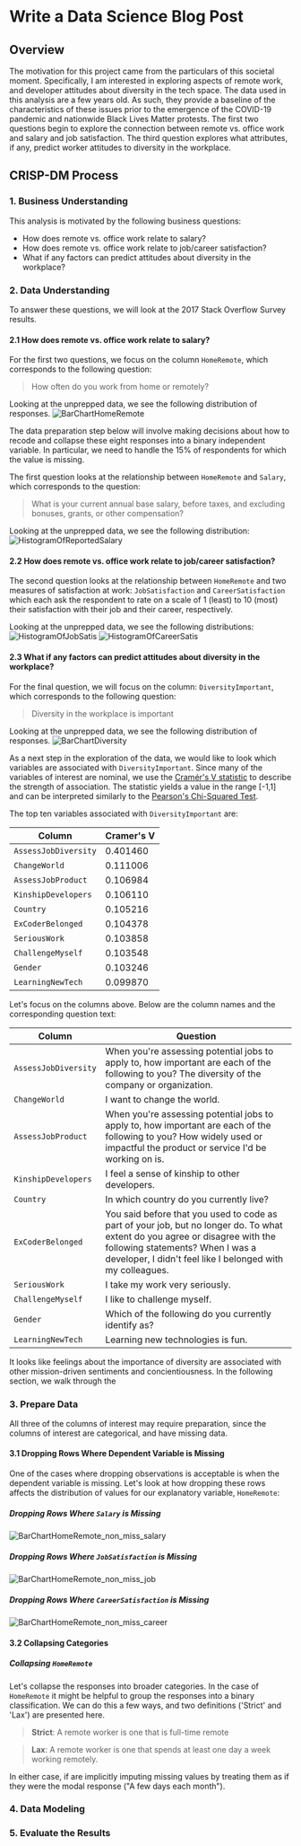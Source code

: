 # Write a Data Science Blog Post

## Overview
The motivation for this project came from the particulars of this societal 
moment. Specifically, I am interested in exploring aspects of remote work, 
and developer attitudes about diversity in the tech space. The data used in 
this analysis are a few years old. As such, they provide a baseline of the 
characteristics of these issues prior to the emergence of the COVID-19 pandemic 
and nationwide Black Lives Matter protests. The first two questions begin to 
explore the connection between remote vs. office work and salary and job 
satisfaction. The third question explores what attributes, if any, predict 
worker attitudes to diversity in the workplace.

## CRISP-DM Process

### 1. Business Understanding

This analysis is motivated by the following business questions:
* How does remote vs. office work relate to salary?
* How does remote vs. office work relate to job/career satisfaction?
* What if any factors can predict attitudes about diversity in the workplace?

### 2. Data Understanding
To answer these questions, we will look at the 2017 Stack Overflow Survey results. 

#### 2.1 How does remote vs. office work relate to salary?
For the first two questions, we focus on the 
column `HomeRemote`, which corresponds to the following question:

> How often do you work from home or remotely?

Looking at the unprepped data, we see the following distribution of responses.
![BarChartHomeRemote](/figures/BarChartHomeRemote.png)

The data preparation step below will involve making decisions about how to recode and 
collapse these eight responses into a binary independent variable. In particular, we
need to handle the 15% of respondents for which the value is missing.

The first question looks at the relationship between `HomeRemote` and 
`Salary`, which corresponds to the question:

> What is your current annual base salary, before taxes, and excluding bonuses, grants, or other compensation?

Looking at the unprepped data, we see the following distribution:
![HistogramOfReportedSalary](/figures/HistogramOfReportedSalary.png)

#### 2.2 How does remote vs. office work relate to job/career satisfaction?
The second question looks at the relationship between `HomeRemote` and two measures of satisfaction at work: `JobSatisfaction` and `CareerSatisfaction` which each ask the respondent to rate on a scale of 1 (least) to 10 (most) their satisfaction with their job and their career, respectively.

Looking at the unprepped data, we see the following distributions:
![HistogramOfJobSatis](/figures/HistogramOfJobSatis.png)
![HistogramOfCareerSatis](/figures/HistogramOfCareerSatis.png)

#### 2.3 What if any factors can predict attitudes about diversity in the workplace?
For the final question, we will focus on the column: `DiversityImportant`, 
which corresponds to the following question:

> Diversity in the workplace is important

Looking at the unprepped data, we see the following distribution of responses.
![BarChartDiversity](/figures/BarChartDiversity.png)

As a next step in the exploration of the data, we would like to look which variables are associated with `DiversityImportant`. Since many of the variables of interest are nominal, we use the [Cramér's V statistic](https://en.wikipedia.org/wiki/Cram%C3%A9r%27s_V) to describe the strength of association. The statistic yields a value in the range [-1,1] and can be interpreted similarly to the [Pearson's Chi-Squared Test](https://en.wikipedia.org/wiki/Pearson%27s_chi-squared_test#Calculating_the_test-statistic).

The top ten variables associated with `DiversityImportant` are:

| Column               | Cramer's V |
| -------------------- | ---------- |
| `AssessJobDiversity` | 0.401460   |
| `ChangeWorld`	       | 0.111006   |
| `AssessJobProduct`   | 0.106984   |
| `KinshipDevelopers`  | 0.106110   |
| `Country`	           | 0.105216   |
| `ExCoderBelonged`	   | 0.104378   |
| `SeriousWork`	       | 0.103858   |
| `ChallengeMyself`	   | 0.103548   |
| `Gender`	           | 0.103246   |
| `LearningNewTech`	   | 0.099870   |

Let's focus on the columns above. Below are the column names and the corresponding question text: 

| Column | Question |
| ------ | ------ |
| `AssessJobDiversity` | When you're assessing potential jobs to apply to, how important are each of the following to you? The diversity of the company or organization. |
| `ChangeWorld` | I want to change the world. |
| `AssessJobProduct` | When you're assessing potential jobs to apply to, how important are each of the following to you? How widely used or impactful the product or service I'd be working on is. |
| `KinshipDevelopers` | I feel a sense of kinship to other developers. |
| `Country` | In which country do you currently live? |
| `ExCoderBelonged` | You said before that you used to code as part of your job, but no longer do. To what extent do you agree or disagree with the following statements? When I was a developer, I didn't feel like I belonged with my colleagues. |
| `SeriousWork` | I take my work very seriously. |
| `ChallengeMyself` | I like to challenge myself. |
| `Gender` | Which of the following do you currently identify as? |
| `LearningNewTech` | Learning new technologies is fun. |

It looks like feelings about the importance of diversity are associated with other mission-driven sentiments and concientiousness. In the following section, we walk through the 

### 3. Prepare Data
All three of the columns of interest may require preparation, since the columns 
of interest are categorical, and have missing data.

#### 3.1 Dropping Rows Where Dependent Variable is Missing
One of the cases where dropping observations is acceptable is when the dependent variable is missing. Let's look at how dropping these rows affects the distribution of values for our explanatory variable, `HomeRemote`:

##### Dropping Rows Where `Salary` is Missing
![BarChartHomeRemote_non_miss_salary](/figures/BarChartHomeRemote_non_miss_salary.png)

##### Dropping Rows Where `JobSatisfaction` is Missing
![BarChartHomeRemote_non_miss_job](/figures/BarChartHomeRemote_non_miss_job.png)

##### Dropping Rows Where `CareerSatisfaction` is Missing
![BarChartHomeRemote_non_miss_career](/figures/BarChartHomeRemote_non_miss_career.png)

#### 3.2 Collapsing Categories

##### Collapsing `HomeRemote`
Let's collapse the responses into broader categories. In the case of `HomeRemote` it might be helpful to group the responses into a binary classification. We can do this a few ways, and two definitions ('Strict' and 'Lax') are presented here.

>**Strict**: A remote worker is one that is full-time remote

>**Lax**: A remote worker is one that spends at least one day a week working remotely. 

In either case, if are implicitly imputing missing values by treating them as if they were the modal response ("A few days each month").

### 4. Data Modeling

### 5. Evaluate the Results
